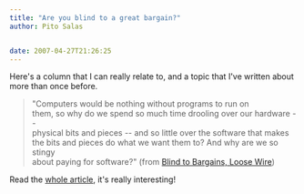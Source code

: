 ```yaml
---
title: "Are you blind to a great bargain?"
author: Pito Salas


date: 2007-04-27T21:26:25
---
```




Here's a column that I can really relate to, and a topic that I've written
about more than once before.

> "Computers would be nothing without programs to run on  
> them, so why do we spend so much time drooling over our hardware --  
> physical bits and pieces -- and so little over the software that makes  
> the bits and pieces do what we want them to? And why are we so stingy  
> about paying for software?" (from [Blind to Bargains, Loose
> Wire](<http://online.wsj.com/article_print/SB117700152496775717.html>))

Read the [whole
article](<http://online.wsj.com/article_print/SB117700152496775717.html>),
it's really interesting!


